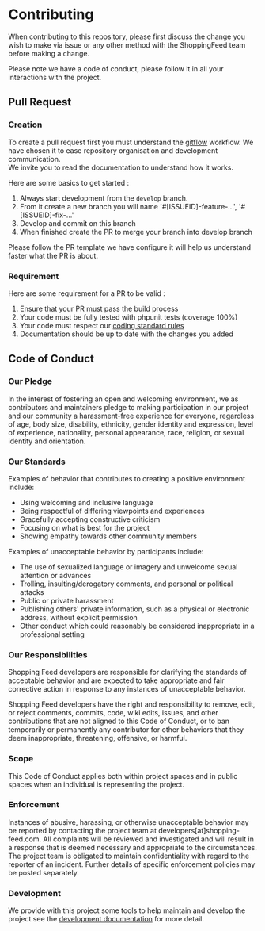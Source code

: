 # Contributing

When contributing to this repository, please first discuss the change you wish to make via issue or any other 
method with the ShoppingFeed team before making a change. 

Please note we have a code of conduct, please follow it in all your interactions with the project.

## Pull Request

### Creation

To create a pull request first you must understand the [gitflow](https://nvie.com/posts/a-successful-git-branching-model/)
workflow. We have chosen it to ease repository organisation and development communication.  
We invite you to read the documentation to understand how it works.  

Here are some basics to get started :
1. Always start development from the `develop` branch.
2. From it create a new branch you will name '#[ISSUEID]-feature-...', '#[ISSUEID]-fix-...'
3. Develop and commit on this branch
4. When finished create the PR to merge your branch into develop branch

Please follow the PR template we have configure it will help us understand faster what the PR is about.

### Requirement

Here are some requirement for a PR to be valid : 
1. Ensure that your PR must pass the build process
2. Your code must be fully tested with phpunit tests (coverage 100%)
3. Your code must respect our [coding standard rules](docs/development/coding-standards.md)
4. Documentation should be up to date with the changes you added

## Code of Conduct

### Our Pledge

In the interest of fostering an open and welcoming environment, we as
contributors and maintainers pledge to making participation in our project and
our community a harassment-free experience for everyone, regardless of age, body
size, disability, ethnicity, gender identity and expression, level of experience,
nationality, personal appearance, race, religion, or sexual identity and
orientation.

### Our Standards

Examples of behavior that contributes to creating a positive environment
include:

* Using welcoming and inclusive language
* Being respectful of differing viewpoints and experiences
* Gracefully accepting constructive criticism
* Focusing on what is best for the project
* Showing empathy towards other community members

Examples of unacceptable behavior by participants include:

* The use of sexualized language or imagery and unwelcome sexual attention or
advances
* Trolling, insulting/derogatory comments, and personal or political attacks
* Public or private harassment
* Publishing others' private information, such as a physical or electronic
  address, without explicit permission
* Other conduct which could reasonably be considered inappropriate in a
  professional setting

### Our Responsibilities

Shopping Feed developers are responsible for clarifying the standards of acceptable
behavior and are expected to take appropriate and fair corrective action in
response to any instances of unacceptable behavior.

Shopping Feed developers have the right and responsibility to remove, edit, or
reject comments, commits, code, wiki edits, issues, and other contributions
that are not aligned to this Code of Conduct, or to ban temporarily or
permanently any contributor for other behaviors that they deem inappropriate,
threatening, offensive, or harmful.

### Scope

This Code of Conduct applies both within project spaces and in public spaces
when an individual is representing the project.

### Enforcement

Instances of abusive, harassing, or otherwise unacceptable behavior may be
reported by contacting the project team at developers[at]shopping-feed.com. All
complaints will be reviewed and investigated and will result in a response that
is deemed necessary and appropriate to the circumstances. The project team is
obligated to maintain confidentiality with regard to the reporter of an incident.
Further details of specific enforcement policies may be posted separately.

### Development

We provide with this project some tools to help maintain and develop the project see the 
[development documentation](docs/development/development.md) for more detail.